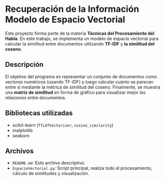 # Recuperación de la Información  Modelo de Espacio Vectorial

Este proyecto forma parte de la materia **Técnicas del Procesamiento del Habla**. En este trabajo, se implementa un modelo de espacio vectorial para calcular la similitud entre documentos utilizando **TF-IDF** y **la similitud del coseno**.

##  Descripción

El objetivo del programa es representar un conjunto de documentos como vectores numéricos (usando TF-IDF) y luego calcular cuánto se parecen entre sí mediante la métrica de similitud del coseno. Finalmente, se muestra una **matriz de similitud** en forma de gráfico para visualizar mejor las relaciones entre documentos.

## Bibliotecas utilizadas

- scikit-learn (`TfidfVectorizer`, `cosine_similarity`)
- matplotlib
- seaborn


##  Archivos

- `README.md`: Este archivo descriptivo.
- `EspacioVectorial.py`: Script principal, realiza todo el procesamiento, cálculo de similitudes y visualización.

